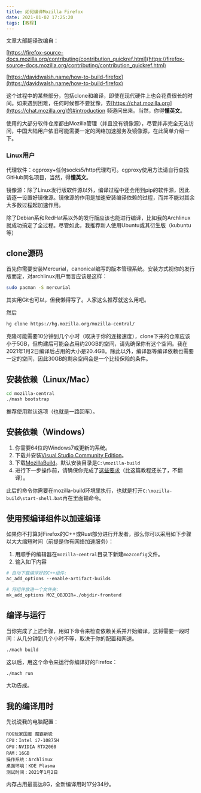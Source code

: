 ```yaml
---
title: 如何编译Mozilla Firefox
date: 2021-01-02 17:25:20
tags: [教程]
---
```


文章大部翻译改编自：

[https://firefox-source-docs.mozilla.org/contributing/contribution_quickref.html](https://firefox-source-docs.mozilla.org/contributing/contribution_quickref.html)

[https://davidwalsh.name/how-to-build-firefox](https://davidwalsh.name/how-to-build-firefox)

这个过程中的某些部分，包括clone和编译，即使在现代硬件上也会花费很长的时间。如果遇到困难，任何时候都不要犹豫，去[https://chat.mozilla.org](https://chat.mozilla.org)的#introduction 频道问出来。当然，你得**懂英文**。

使用的大部分软件仓库都由Mozilla管理（并且没有镜像源），尽管并非完全无法访问，中国大陆用户依旧可能需要一定的网络加速服务及镜像源，在此简单介绍一下。

### Linux用户

代理软件：cgproxy+任何socks5/http代理均可。cgproxy使用方法请自行查找GitHub同名项目，当然，得**懂英文**。

镜像源：除了Linux发行版软件源以外，编译过程中还会用到pip的软件源，因此请逐一设置好镜像源。镜像源的作用是加速安装编译依赖的过程，而并不能对其余大多数过程起加速作用。

除了Debian系和RedHat系以外的发行版应该也能进行编译，比如我的Archlinux就成功搞定了全过程。尽管如此，我推荐新人使用Ubuntu或其衍生版（kubuntu等）

## clone源码

首先你需要安装Mercurial，canonical编写的版本管理系统。安装方式视你的发行版而定，对archlinux用户而言应该是这样：

```bash
sudo pacman -S mercurial
```

其实用Git也可以，但我懒得写了。人家这么推荐就这么用吧。

然后

```bash
hg clone https://hg.mozilla.org/mozilla-central/
```

克隆可能需要10分钟到几个小时（取决于你的连接速度），clone下来的仓库应该小于5GB，但构建后可能会占用约20GB的空间，请先确保你有这个空间。我在2021年1月2日编译后占用的大小是20.4GB。除此以外，编译器等编译依赖也需要一定的空间，因此30GB的剩余空间会是一个比较保险的条件。

## 安装依赖（Linux/Mac）

```bash
cd mozilla-central
./mash bootstrap
```

推荐使用默认选项（也就是一路回车）。

## 安装依赖（Windows）

1. 你需要64位的Windows7或更新的系统。
2. 下载并安装[Visual Studio Community Edition](https://visualstudio.microsoft.com/downloads/)。
3. 下载[MozillaBuild](https://ftp.mozilla.org/pub/mozilla.org/mozilla/libraries/win32/MozillaBuildSetup-Latest.exe)。默认安装目录是`C:\mozilla-build`
4. 进行下一步操作前，请确保你完成了[这些要求](https://firefox-source-docs.mozilla.org/setup/windows_build.html#building-firefox-on-windows)（比这篇教程还长了，不翻译）。

此后的命令你需要在mozilla-build环境里执行，也就是打开`C:\mozilla-build\start-shell.bat`再在里面输命令。

## 使用预编译组件以加速编译

如果你不打算对Firefox的C++或Rust部分进行开发者，那么你可以采用如下步骤以大大缩短时间（前提是你有网络加速服务）：

1. 用顺手的编辑器在`mozilla-central`目录下新建`mozconfig`文件。
2. 输入如下内容

```makefile
# 自动下载编译好的C++组件:
ac_add_options --enable-artifact-builds

# 将组件放进一个文件夹:
mk_add_options MOZ_OBJDIR=./objdir-frontend
```

## 编译与运行

当你完成了上述步骤，用如下命令来检查依赖关系并开始编译。这将需要一段时间：从几分钟到几个小时不等，取决于你的配置和网速。

```bash
./mach build
```

这以后，用这个命令来运行你编译好的Firefox：

```bash
./mach run
```

大功告成。

## 我的编译用时

先说说我的电脑配置：

```
ROG玩家国度 魔霸新锐
CPU：Intel i7-10875H
GPU：NVIDIA RTX2060
RAM：16GB
操作系统：Archlinux
桌面环境：KDE Plasma
测试时间：2021年1月2日
```

内存占用最高达8G，全新编译用时17分34秒。